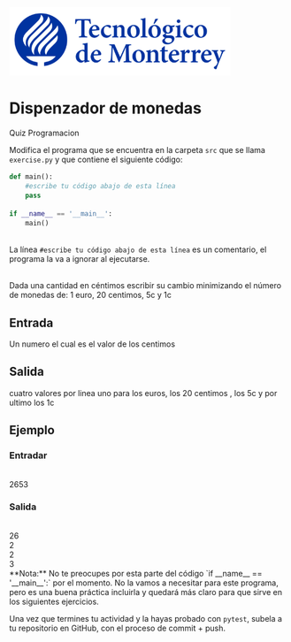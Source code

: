 ![Tec de Monterrey](../../images/logotecmty.png)
# Dispenzador de monedas
Quiz Programacion

Modifica el programa que se encuentra en la carpeta `src` que se llama `exercise.py` y que contiene el siguiente código:

```python
def main():
    #escribe tu código abajo de esta línea
    pass

if __name__ == '__main__':
    main()
```

<br>La línea `#escribe tu código abajo de esta línea` es un comentario, el programa la va a ignorar al ejecutarse.

<br>Dada una cantidad en céntimos escribir su cambio minimizando el número de monedas de: 1 euro, 20 centimos, 5c y 1c

<h2>Entrada</h2>
Un numero el cual es el valor de los centimos
<h2>Salida</h2>
cuatro valores por linea  uno para los euros, los 20 centimos , los 5c y por ultimo los 1c

<h2>Ejemplo</h2>
<h3>Entradar</h3>
<br>2653

<h3>Salida</h3>
<br>26
<br>2
<br>2
<br>3

<br>
**Nota:** No te preocupes por esta parte del código `if __name__ == '__main__':` por el momento. No la vamos a necesitar para este programa, pero es una buena práctica incluirla y quedará más claro para que sirve en los siguientes ejercicios.

Una vez que termines tu actividad y la hayas probado con `pytest`, subela a tu repositorio en GitHub, con el proceso de commit + push.
